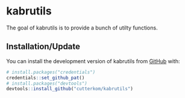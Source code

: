
# kabrutils

<!-- badges: start -->
<!-- badges: end -->

The goal of kabrutils is to provide a bunch of utilty functions.

## Installation/Update

You can install the development version of kabrutils from [GitHub](https://github.com/) with:

``` r
# install.packages("credentials")
credentials::set_github_pat()
# install.packages("devtools")
devtools::install_github("cutterkom/kabrutils")
```
